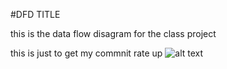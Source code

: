#DFD TITLE

this is the data flow disagram for the class project


this is just to get my commnit rate up
![alt text][logo]

[logo]:<img width="407"alt="dfdpractice 1-osscheck" src="https://mail.google.com/mail/u/0/?ui=2&ik=09c8b8d83c&view=att&th=15725e85220795d0&attid=0.1&disp=safe&zw">
